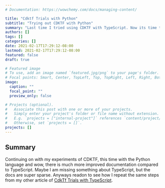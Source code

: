 ```yaml
---
# Documentation: https://wowchemy.com/docs/managing-content/

title: "Cdktf Trials with Python"
subtitle: "Trying out CDKTF with Python"
summary: "Last time I tried using CDKTF with TypeScript. Now its time to repeat with Python."
authors: []
tags: []
categories: []
date: 2021-02-17T17:29:12-08:00
lastmod: 2021-02-17T17:29:12-08:00
featured: false
draft: true

# Featured image
# To use, add an image named `featured.jpg/png` to your page's folder.
# Focal points: Smart, Center, TopLeft, Top, TopRight, Left, Right, BottomLeft, Bottom, BottomRight.
image:
  caption: ""
  focal_point: ""
  preview_only: false

# Projects (optional).
#   Associate this post with one or more of your projects.
#   Simply enter your project's folder or file name without extension.
#   E.g. `projects = ["internal-project"]` references `content/project/deep-learning/index.md`.
#   Otherwise, set `projects = []`.
projects: []
---
```


## Summary 

Continuing on with my experiments of CDKTF, this time with the Python language and wow, there is much more improved documentation compared to TypeScript. Maybe I am missing something about TypeScript, but the docs are super sparse. Anyways readon to see how I repeat the same steps from my other article of [CdkTf Trials with TypeScript](/post/cdktf-trials-with-typescript).

